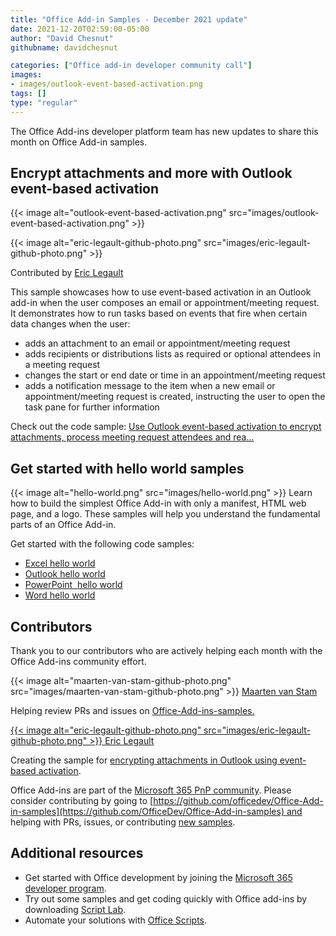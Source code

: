 ```yaml
---
title: "Office Add-in Samples - December 2021 update"
date: 2021-12-20T02:59:00-05:00
author: "David Chesnut"
githubname: davidchesnut

categories: ["Office add-in developer community call"]
images:
- images/outlook-event-based-activation.png
tags: []
type: "regular"
---
```


The Office Add-ins developer platform team has new updates to share this
month on Office Add-in samples.

## Encrypt attachments and more with Outlook event-based activation 

{{< image alt="outlook-event-based-activation.png" src="images/outlook-event-based-activation.png" >}}

{{< image alt="eric-legault-github-photo.png" src="images/eric-legault-github-photo.png" >}}

Contributed by [Eric Legault](https://github.com/elegault)

This sample showcases how to use event-based activation in an Outlook
add-in when the user composes an email or appointment/meeting request.
It demonstrates how to run tasks based on events that fire when certain
data changes when the user:

-   adds an attachment to an email or appointment/meeting request
-   adds recipients or distributions lists as required or optional
    attendees in a meeting request
-   changes the start or end date or time in an appointment/meeting
    request
-   adds a notification message to the item when a new email or
    appointment/meeting request is created, instructing the user to open
    the task pane for further information

Check out the code sample: [Use Outlook event-based activation to
encrypt attachments, process meeting request attendees and
rea\...](https://github.com/OfficeDev/Office-Add-in-samples/tree/main/Samples/outlook-encrypt-attachments)

## Get started with hello world samples 

{{< image alt="hello-world.png" src="images/hello-world.png" >}}
Learn how to build the simplest Office Add-in with only a manifest, HTML
web page, and a logo. These samples will help you understand the
fundamental parts of an Office Add-in.

Get started with the following code samples:

-   [Excel hello
    world](https://github.com/OfficeDev/Office-Add-in-samples/tree/main/Samples/hello-world/excel-hello-world)
-   [Outlook hello
    world](https://github.com/OfficeDev/Office-Add-in-samples/tree/main/Samples/hello-world/outlook-hello-world)
-   [PowerPoint  hello
    world](https://github.com/OfficeDev/Office-Add-in-samples/tree/main/Samples/hello-world/powerpoint-hello-world)
-   [Word hello
    world](https://github.com/OfficeDev/Office-Add-in-samples/tree/main/Samples/hello-world/word-hello-world)

## Contributors 

Thank you to our contributors who are actively helping each month with
the Office Add-ins community effort.

{{< image alt="maarten-van-stam-github-photo.png" src="images/maarten-van-stam-github-photo.png" >}}
[Maarten van
Stam](https://mvp.microsoft.com/PublicProfile/33535)

Helping review PRs and issues on
[Office-Add-ins-samples.](https://github.com/OfficeDev/Office-Add-in-samples)

[{{< image alt="eric-legault-github-photo.png" src="images/eric-legault-github-photo.png" >}}
 Eric Legault](https://github.com/elegault)

Creating the sample for [encrypting attachments in Outlook using
event-based
activation](https://github.com/OfficeDev/Office-Add-in-samples/tree/main/Samples/outlook-encrypt-attachments).
 

Office Add-ins are part of the [Microsoft 365 PnP
community](https://pnp.github.io/). Please consider contributing by
going
to [https://github.com/officedev/Office-Add-in-samples](https://github.com/OfficeDev/Office-Add-in-samples) and
helping with PRs, issues, or contributing [new
samples](https://github.com/OfficeDev/PnP-OfficeAddins/issues?q=is%3Aissue+is%3Aopen+label%3A%22good+first+issue%22).

## Additional resources 

-   Get started with Office development by joining the [Microsoft 365
    developer
    program](https://developer.microsoft.com/office/dev-program).
-   Try out some samples and get coding quickly with Office add-ins by
    downloading [Script
    Lab](https://www.microsoft.com/garage/profiles/script-lab/).
-   Automate your solutions with [Office
    Scripts](https://docs.microsoft.com/office/dev/scripts/).
